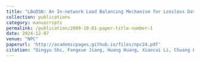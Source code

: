 ```yaml
---
title: "LBoDSN: An In-network Load Balancing Mechanism for Lossless Data Center Networks Based on Direct Switch Notification"
collection: publications
category: manuscripts
permalink: /publication/2009-10-01-paper-title-number-1
date: 2024-12-07
venue: "NPC"
paperurl: 'http://academicpages.github.io/files/npc24.pdf'
citation: "Qingyu Shi, Fangxue Jiang, Huang Huang, Xiaocui Li, Chuang Li*, Wenzhi Cao, and Limei Liu. LBoDSN: An In-network Load Balancing Mechanism for Lossless Data Center Networks Based on Direct Switch Notification. In Proceedings of the IFIP International Conference on Network and Parallel Computing (NPC), 2024, Haikou, China."
---
```


